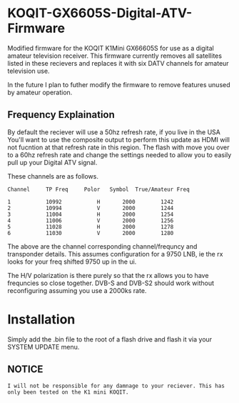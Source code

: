 # KOQIT-GX6605S-Digital-ATV-Firmware
Modified firmware for the KOQIT K1Mini GX66605S for use as a digital amateur television receiver.
This firmware currently removes all satellites listed in these recievers and replaces it with six DATV channels for amateur television use.

In the future I plan to futher modify the firmware to remove features unused by amateur operation.

## Frequency Explaination

By default the reciever will use a 50hz refresh rate, if you live in the USA You'll want to use the composite output to perform this update as HDMI will not fucntion at that refresh rate in this region. The flash with move you over to a 60hz refresh rate and change the settings needed to allow you to easily pull up your Digital ATV signal.

These channels are as follows. 

    Channel	    TP Freq	    Polor   Symbol	True/Amateur Freq
    
    1           10992           H       2000        1242
    2           10994           V       2000        1244
    3           11004           H       2000        1254
    4           11006           V       2000        1256
    5           11028           H       2000        1278
    6           11030           V       2000        1280


The above are the channel corresponding channel/frequncy and transponder details.
This assumes configuration for a 9750 LNB, ie the rx looks for your freq shifted 9750 up in
the ui.

The H/V polarization is there purely so that the rx allows you to have frequncies so close
together. DVB-S and DVB-S2 should work without reconfiguring assuming you use a 2000ks rate.

# Installation

Simply add the .bin file to the root of a flash drive and flash it via your SYSTEM UPDATE menu.

## NOTICE
  
    I will not be responsible for any damnage to your reciever. This has only been tested on the K1 mini KOQIT.
  
